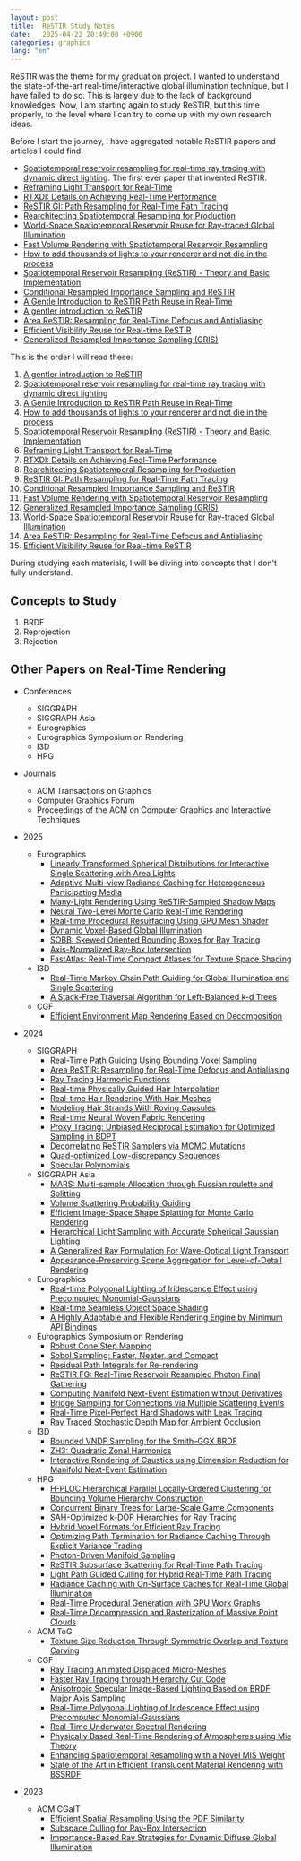 ```yaml
---
layout: post
title:  ReSTIR Study Notes
date:   2025-04-22 20:49:00 +0900
categories: graphics
lang: "en"
---
```


ReSTIR was the theme for my graduation project. I wanted to understand the state-of-the-art real-time/interactive global illumination technique, but I have failed to do so. This is largely due to the lack of background knowledges. Now, I am starting again to study ReSTIR, but this time properly, to the level where I can try to come up with my own research ideas.

Before I start the journey, I have aggregated notable ReSTIR papers and articles I could find:

* [Spatiotemporal reservoir resampling for real-time ray tracing with dynamic direct lighting](https://cs.dartmouth.edu/~wjarosz/publications/bitterli20spatiotemporal.html). The first ever paper that invented ReSTIR.
* [Reframing Light Transport for Real-Time](https://www.highperformancegraphics.org/2020/program/#reframing_light_transport_for_realtime)
* [RTXDI: Details on Achieving Real-Time Performance](https://www.nvidia.com/en-us/on-demand/session/gtcspring21-s32639/)
* [ReSTIR GI: Path Resampling for Real-Time Path Tracing](https://research.nvidia.com/publication/2021-06_restir-gi-path-resampling-real-time-path-tracing)
* [Rearchitecting Spatiotemporal Resampling for Production](https://research.nvidia.com/publication/2021-07_rearchitecting-spatiotemporal-resampling-production)
* [World-Space Spatiotemporal Reservoir Reuse for Ray-traced Global Illumination](https://gpuopen.com/download/publications/SA2021_WorldSpace_ReSTIR.pdf)
* [Fast Volume Rendering with Spatiotemporal Reservoir Resampling](https://dqlin.xyz/pubs/2021-sa-VOR/)
* [How to add thousands of lights to your renderer and not die in the process](http://www.zyanidelab.com/how-to-add-thousands-of-lights-to-your-renderer/)
* [Spatiotemporal Reservoir Resampling (ReSTIR) - Theory and Basic Implementation](https://gamehacker1999.github.io/posts/restir/)
* [Conditional Resampled Importance Sampling and ReSTIR](https://research.nvidia.com/labs/rtr/publication/kettunen2023conditional/)
* [A Gentle Introduction to ReSTIR Path Reuse in Real-Time](https://intro-to-restir.cwyman.org/)
* [A gentler introduction to ReSTIR](https://interplayoflight.wordpress.com/2023/12/17/a-gentler-introduction-to-restir/)
* [Area ReSTIR: Resampling for Real-Time Defocus and Antialiasing](https://graphics.cs.utah.edu/research/projects/area-restir/)
* [Efficient Visibility Reuse for Real-time ReSTIR](https://dl.acm.org/doi/10.1145/3641233.3664320)
* [Generalized Resampled Importance Sampling (GRIS)](https://graphics.cs.utah.edu/research/projects/gris/)

This is the order I will read these:

1. [A gentler introduction to ReSTIR](https://interplayoflight.wordpress.com/2023/12/17/a-gentler-introduction-to-restir/)
1. [Spatiotemporal reservoir resampling for real-time ray tracing with dynamic direct lighting](https://cs.dartmouth.edu/~wjarosz/publications/bitterli20spatiotemporal.html)
1. [A Gentle Introduction to ReSTIR Path Reuse in Real-Time](https://intro-to-restir.cwyman.org/)
1. [How to add thousands of lights to your renderer and not die in the process](http://www.zyanidelab.com/how-to-add-thousands-of-lights-to-your-renderer/)
1. [Spatiotemporal Reservoir Resampling (ReSTIR) - Theory and Basic Implementation](https://gamehacker1999.github.io/posts/restir/)
1. [Reframing Light Transport for Real-Time](https://www.highperformancegraphics.org/2020/program/#reframing_light_transport_for_realtime)
1. [RTXDI: Details on Achieving Real-Time Performance](https://www.nvidia.com/en-us/on-demand/session/gtcspring21-s32639/)
1. [Rearchitecting Spatiotemporal Resampling for Production](https://research.nvidia.com/publication/2021-07_rearchitecting-spatiotemporal-resampling-production)
1. [ReSTIR GI: Path Resampling for Real-Time Path Tracing](https://research.nvidia.com/publication/2021-06_restir-gi-path-resampling-real-time-path-tracing)
1. [Conditional Resampled Importance Sampling and ReSTIR](https://research.nvidia.com/labs/rtr/publication/kettunen2023conditional/)
1. [Fast Volume Rendering with Spatiotemporal Reservoir Resampling](https://dqlin.xyz/pubs/2021-sa-VOR/)
1. [Generalized Resampled Importance Sampling (GRIS)](https://graphics.cs.utah.edu/research/projects/gris/)
1. [World-Space Spatiotemporal Reservoir Reuse for Ray-traced Global Illumination](https://gpuopen.com/download/publications/SA2021_WorldSpace_ReSTIR.pdf)
1. [Area ReSTIR: Resampling for Real-Time Defocus and Antialiasing](https://graphics.cs.utah.edu/research/projects/area-restir/)
1. [Efficient Visibility Reuse for Real-time ReSTIR](https://dl.acm.org/doi/10.1145/3641233.3664320)

During studying each materials, I will be diving into concepts that I don't fully understand.

## Concepts to Study

1. BRDF
1. Reprojection
1. Rejection

## Other Papers on Real-Time Rendering

* Conferences
  * SIGGRAPH
  * SIGGRAPH Asia
  * Eurographics
  * Eurographics Symposium on Rendering
  * I3D
  * HPG
* Journals
  * ACM Transactions on Graphics
  * Computer Graphics Forum
  * Proceedings of the ACM on Computer Graphics and Interactive Techniques 

* 2025
    * Eurographics
        * [Linearly Transformed Spherical Distributions for Interactive Single Scattering with Area Lights](https://onlinelibrary.wiley.com/doi/10.1111/cgf.70049?af=R)
        * [Adaptive Multi-view Radiance Caching for Heterogeneous Participating Media](https://onlinelibrary.wiley.com/doi/10.1111/cgf.70051?af=R)
        * [Many-Light Rendering Using ReSTIR-Sampled Shadow Maps](https://onlinelibrary.wiley.com/doi/10.1111/cgf.70059?af=R)
        * [Neural Two-Level Monte Carlo Real-Time Rendering](https://arxiv.org/abs/2412.04634)
        * [Real-time Procedural Resurfacing Using GPU Mesh Shader](https://onlinelibrary.wiley.com/doi/10.1111/cgf.70075?af=R)
        * [Dynamic Voxel-Based Global Illumination](https://onlinelibrary.wiley.com/doi/10.1111/cgf.15262)
        * [SOBB: Skewed Oriented Bounding Boxes for Ray Tracing](https://onlinelibrary.wiley.com/doi/10.1111/cgf.70062?af=R)
        * [Axis-Normalized Ray-Box Intersection](https://graphics.tu-bs.de/publications/friederichs2025axis-normalized)
        * [FastAtlas: Real-Time Compact Atlases for Texture Space Shading](https://arxiv.org/abs/2502.17712)
    * I3D
        * [Real-Time Markov Chain Path Guiding for Global Illumination and Single Scattering](https://www.lalber.org/2025/04/markov-chain-path-guiding/)
        * [A Stack-Free Traversal Algorithm for Left-Balanced k-d Trees](https://arxiv.org/abs/2210.12859)
    * CGF
        * [Efficient Environment Map Rendering Based on Decomposition](https://onlinelibrary.wiley.com/doi/10.1111/cgf.15264)
* 2024
    * SIGGRAPH
        * [Real-Time Path Guiding Using Bounding Voxel Sampling](https://dl.acm.org/doi/10.1145/3658203)
        * [Area ReSTIR: Resampling for Real-Time Defocus and Antialiasing](https://graphics.cs.utah.edu/research/projects/area-restir/)
        * [Ray Tracing Harmonic Functions](https://markjgillespie.com/Research/harnack-tracing/index.html)
        * [Real-time Physically Guided Hair Interpolation](https://kuiwuchn.github.io/hairInterp.html)
        * [Real-time Hair Rendering With Hair Meshes](https://dl.acm.org/doi/10.1145/3641519.3657521)
        * [Modeling Hair Strands With Roving Capsules](https://research.nvidia.com/publication/2024-07_modeling-hair-strands-roving-capsules)
        * [Real-time Neural Woven Fabric Rendering](https://arxiv.org/abs/2406.17782)
        * [Proxy Tracing: Unbiased Reciprocal Estimation for Optimized Sampling in BDPT](https://arxiv.org/abs/2503.23412)
        * [Decorrelating ReSTIR Samplers via MCMC Mutations](https://arxiv.org/abs/2211.00166)
        * [Quad-optimized Low-discrepancy Sequences](https://dl.acm.org/doi/10.1145/3641519.3657431)
        * [Specular Polynomials](https://arxiv.org/abs/2405.13409)
    * SIGGRAPH Asia
        * [MARS: Multi-sample Allocation through Russian roulette and Splitting](https://arxiv.org/abs/2410.20429)
        * [Volume Scattering Probability Guiding](https://kehanxuuu.github.io/vspg-website/)
        * [Efficient Image-Space Shape Splatting for Monte Carlo Rendering](https://uwspace.uwaterloo.ca/items/693b8789-cdc9-442e-9c3c-de58ffa8227f)
        * [Hierarchical Light Sampling with Accurate Spherical Gaussian Lighting](https://dl.acm.org/doi/10.1145/3680528.3687647)
        * [A Generalized Ray Formulation For Wave-Optical Light Transport](https://arxiv.org/abs/2303.15762)
        * [Appearance-Preserving Scene Aggregation for Level-of-Detail Rendering](https://mangosister.github.io/scene_agn_site/)
    * Eurographics
        * [Real-time Polygonal Lighting of Iridescence Effect using Precomputed  Monomial-Gaussians](https://onlinelibrary.wiley.com/doi/abs/10.1111/cgf.14991)
        * [Real-time Seamless Object Space Shading](https://diglib.eg.org/items/538ea8c6-183c-4c07-bf4c-73dd852a411a)
        * [A Highly Adaptable and Flexible Rendering Engine by Minimum API Bindings](https://ksp.etri.re.kr/ksp/article/read?id=69224)
    * Eurographics Symposium on Rendering
        * [Robust Cone Step Mapping](https://diglib.eg.org/items/72110813-71ae-4cb3-b438-c9b0f7fc5b7f)
        * [Sobol Sampling: Faster, Neater, and Compact](https://youtu.be/ZubSTnxPFZc?si=OvgOLfoSF5illB_G)
        * [Residual Path Integrals for Re-rendering](https://arxiv.org/abs/2406.16302)
        * [ReSTIR FG: Real-Time Reservoir Resampled Photon Final Gathering](https://diglib.eg.org/items/df98f89d-a0ca-4800-9bc4-74528feaf872)
        * [Computing Manifold Next-Event Estimation without Derivatives](https://diglib.eg.org/items/7be3bf17-f5e0-42e1-abe5-660352a64b8b)
        * [Bridge Sampling for Connections via Multiple Scattering Events](https://cg.ivd.kit.edu/english/vertex-bridges.php)
        * [Real-Time Pixel-Perfect Hard Shadows with Leak Tracing](https://diglib.eg.org/items/d3b40fa5-bbd1-4cf1-8b4f-378e30c9d74f)
        * [Ray Traced Stochastic Depth Map for Ambient Occlusion](https://diglib.eg.org/items/f260354b-12b1-41f7-8fb3-7732e9bb489c)
    * I3D
        * [Bounded VNDF Sampling for the Smith–GGX BRDF](https://dl.acm.org/doi/10.1145/3651291)
        * [ZH3: Quadratic Zonal Harmonics](https://research.activision.com/publications/2024/05/ZH3_QUADRATIC_ZONAL_HARMONICS)
        * [Interactive Rendering of Caustics using Dimension Reduction for Manifold Next-Event Estimation](https://theses.hal.science/INRIA2/hal-04561024v1)
    * HPG
        * [H-PLOC Hierarchical Parallel Locally-Ordered Clustering for Bounding Volume Hierarchy Construction](https://dl.acm.org/doi/10.1145/3675377)
        * [Concurrent Binary Trees for Large-Scale Game Components](https://arxiv.org/abs/2407.02215)
        * [SAH-Optimized k-DOP Hierarchies for Ray Tracing](https://dl.acm.org/doi/10.1145/3675391)
        * [Hybrid Voxel Formats for Efficient Ray Tracing](https://arxiv.org/abs/2410.14128)
        * [Optimizing Path Termination for Radiance Caching Through Explicit Variance Trading](https://cg.ivd.kit.edu/english/variance-trading.php)
        * [Photon-Driven Manifold Sampling](https://dl.acm.org/doi/10.1145/3675375)
        * [ReSTIR Subsurface Scattering for Real-Time Path Tracing](https://cg.ivd.kit.edu/english/restir-sss.php)
        * [Light Path Guided Culling for Hybrid Real-Time Path Tracing](https://dl.acm.org/doi/10.1145/3675387)
        * [Radiance Caching with On-Surface Caches for Real-Time Global Illumination](https://dl.acm.org/doi/10.1145/3675382)
        * [Real-Time Procedural Generation with GPU Work Graphs](https://dl.acm.org/doi/10.1145/3675376)
        * [Real-Time Decompression and Rasterization of Massive Point Clouds](https://rahul-goel.github.io/pcrhpg24/)
    * ACM ToG
        * [Texture Size Reduction Through Symmetric Overlap and Texture Carving](https://dl.acm.org/doi/10.1145/3714408)
    * CGF
        * [Ray Tracing Animated Displaced Micro-Meshes](https://onlinelibrary.wiley.com/doi/10.1111/cgf.15225)
        * [Faster Ray Tracing through Hierarchy Cut Code](https://onlinelibrary.wiley.com/doi/10.1111/cgf.15226)
        * [Anisotropic Specular Image-Based Lighting Based on BRDF Major Axis Sampling](https://onlinelibrary.wiley.com/doi/10.1111/cgf.15233)
        * [Real-Time Polygonal Lighting of Iridescence Effect using Precomputed Monomial-Gaussians](https://onlinelibrary.wiley.com/doi/10.1111/cgf.14991)
        * [Real-Time Underwater Spectral Rendering](https://onlinelibrary.wiley.com/doi/10.1111/cgf.15009)
        * [Physically Based Real-Time Rendering of Atmospheres using Mie Theory](https://onlinelibrary.wiley.com/doi/10.1111/cgf.15010)
        * [Enhancing Spatiotemporal Resampling with a Novel MIS Weight](https://onlinelibrary.wiley.com/doi/10.1111/cgf.15049)
        * [State of the Art in Efficient Translucent Material Rendering with BSSRDF](https://onlinelibrary.wiley.com/doi/10.1111/cgf.14998)
* 2023
    * ACM CGaIT
        * [Efficient Spatial Resampling Using the PDF Similarity](https://dl.acm.org/doi/10.1145/3585501)
        * [Subspace Culling for Ray-Box Intersection](https://dl.acm.org/doi/10.1145/3585503)
        * [Importance-Based Ray Strategies for Dynamic Diffuse Global Illumination](https://dl.acm.org/doi/10.1145/3585500)

